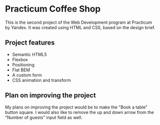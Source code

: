 # Practicum Coffee Shop

This is the second project of the Web Development program at Practicum by Yandex. It was created using HTML and CSS, based on the design brief.

## Project features

- Semantic HTML5
- Flexbox
- Positioning
- Flat BEM
- A custom form
- CSS animation and transform

## Plan on improving the project

My plans on improving the project would be to make the "Book a table" button square. I would also like to remove the up and down arrow from the "Number of guests" input field as well.

